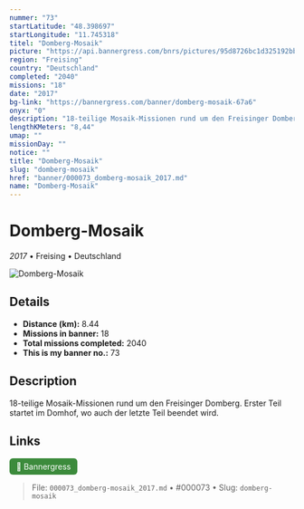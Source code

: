 ```yaml
---
nummer: "73"
startLatitude: "48.398697"
startLongitude: "11.745318"
titel: "Domberg-Mosaik"
picture: "https://api.bannergress.com/bnrs/pictures/95d8726bc1d325192bbca93502f70816"
region: "Freising"
country: "Deutschland"
completed: "2040"
missions: "18"
date: "2017"
bg-link: "https://bannergress.com/banner/domberg-mosaik-67a6"
onyx: "0"
description: "18-teilige Mosaik-Missionen rund um den Freisinger Domberg.\nErster Teil startet im Domhof, wo auch der letzte Teil beendet wird."
lengthKMeters: "8,44"
umap: ""
missionDay: ""
notice: ""
title: "Domberg-Mosaik"
slug: "domberg-mosaik"
href: "banner/000073_domberg-mosaik_2017.md"
name: "Domberg-Mosaik"
---
```

# Domberg-Mosaik

*2017* • Freising • Deutschland

![Domberg-Mosaik](https://api.bannergress.com/bnrs/pictures/95d8726bc1d325192bbca93502f70816)



## Details
- **Distance (km):** 8.44
- **Missions in banner:** 18
- **Total missions completed:** 2040
- **This is my banner no.:** 73



## Description
18-teilige Mosaik-Missionen rund um den Freisinger Domberg.
Erster Teil startet im Domhof, wo auch der letzte Teil beendet wird.



## Links
<a href="https://bannergress.com/banner/domberg-mosaik-67a6" target="_blank" style="display:inline-block;margin-right:8px;padding:6px 12px;background:#3c8b3c;color:#fff;text-decoration:none;border-radius:6px;">🔗 Bannergress</a>



> File: `000073_domberg-mosaik_2017.md`
> • #000073
> • Slug: `domberg-mosaik`

